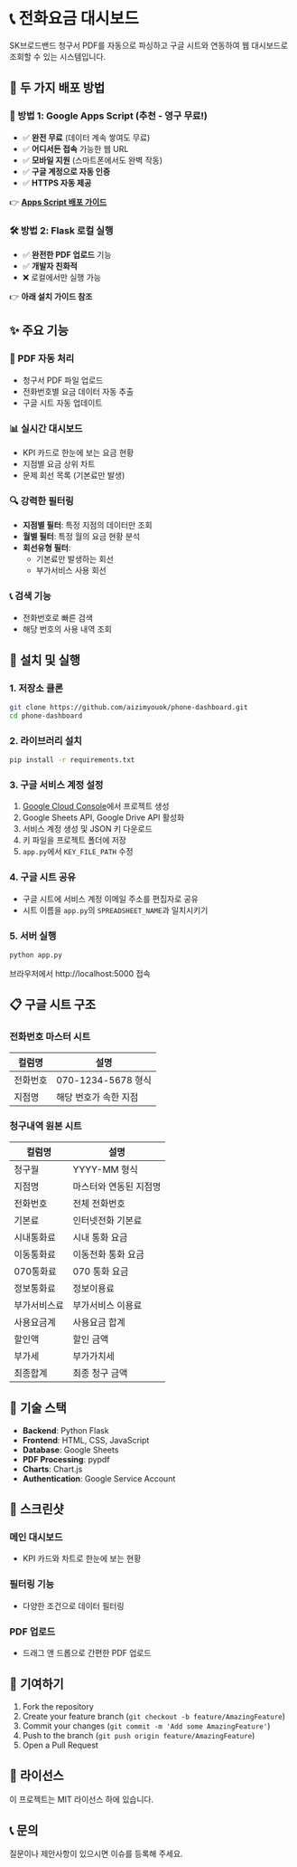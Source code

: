 # 📞 전화요금 대시보드

SK브로드밴드 청구서 PDF를 자동으로 파싱하고 구글 시트와 연동하여 웹 대시보드로 조회할 수 있는 시스템입니다.

## 🚀 두 가지 배포 방법

### 🌟 방법 1: Google Apps Script (추천 - 영구 무료!)

- ✅ **완전 무료** (데이터 계속 쌓여도 무료)
- ✅ **어디서든 접속** 가능한 웹 URL
- ✅ **모바일 지원** (스마트폰에서도 완벽 작동)
- ✅ **구글 계정으로 자동 인증**
- ✅ **HTTPS 자동 제공**

👉 **[Apps Script 배포 가이드](apps-script/README.md)**

### 🛠️ 방법 2: Flask 로컬 실행

- ✅ **완전한 PDF 업로드** 기능
- ✅ **개발자 친화적**
- ❌ 로컬에서만 실행 가능

👉 **아래 설치 가이드 참조**

## ✨ 주요 기능

### 📁 PDF 자동 처리
- 청구서 PDF 파일 업로드
- 전화번호별 요금 데이터 자동 추출
- 구글 시트 자동 업데이트

### 📊 실시간 대시보드
- KPI 카드로 한눈에 보는 요금 현황
- 지점별 요금 상위 차트
- 문제 회선 목록 (기본료만 발생)

### 🔍 강력한 필터링
- **지점별 필터**: 특정 지점의 데이터만 조회
- **월별 필터**: 특정 월의 요금 현황 분석
- **회선유형 필터**: 
  - 기본료만 발생하는 회선
  - 부가서비스 사용 회선

### 📞 검색 기능
- 전화번호로 빠른 검색
- 해당 번호의 사용 내역 조회

## 🚀 설치 및 실행

### 1. 저장소 클론
```bash
git clone https://github.com/aizimyouok/phone-dashboard.git
cd phone-dashboard
```

### 2. 라이브러리 설치
```bash
pip install -r requirements.txt
```

### 3. 구글 서비스 계정 설정
1. [Google Cloud Console](https://console.cloud.google.com/)에서 프로젝트 생성
2. Google Sheets API, Google Drive API 활성화
3. 서비스 계정 생성 및 JSON 키 다운로드
4. 키 파일을 프로젝트 폴더에 저장
5. `app.py`에서 `KEY_FILE_PATH` 수정

### 4. 구글 시트 공유
- 구글 시트에 서비스 계정 이메일 주소를 편집자로 공유
- 시트 이름을 `app.py`의 `SPREADSHEET_NAME`과 일치시키기

### 5. 서버 실행
```bash
python app.py
```

브라우저에서 http://localhost:5000 접속

## 📋 구글 시트 구조

### 전화번호 마스터 시트
| 컬럼명 | 설명 |
|--------|------|
| 전화번호 | 070-1234-5678 형식 |
| 지점명 | 해당 번호가 속한 지점 |

### 청구내역 원본 시트
| 컬럼명 | 설명 |
|--------|------|
| 청구월 | YYYY-MM 형식 |
| 지점명 | 마스터와 연동된 지점명 |
| 전화번호 | 전체 전화번호 |
| 기본료 | 인터넷전화 기본료 |
| 시내통화료 | 시내 통화 요금 |
| 이동통화료 | 이동전화 통화 요금 |
| 070통화료 | 070 통화 요금 |
| 정보통화료 | 정보이용료 |
| 부가서비스료 | 부가서비스 이용료 |
| 사용요금계 | 사용요금 합계 |
| 할인액 | 할인 금액 |
| 부가세 | 부가가치세 |
| 최종합계 | 최종 청구 금액 |

## 🔧 기술 스택

- **Backend**: Python Flask
- **Frontend**: HTML, CSS, JavaScript
- **Database**: Google Sheets
- **PDF Processing**: pypdf
- **Charts**: Chart.js
- **Authentication**: Google Service Account

## 📸 스크린샷

### 메인 대시보드
- KPI 카드와 차트로 한눈에 보는 현황

### 필터링 기능
- 다양한 조건으로 데이터 필터링

### PDF 업로드
- 드래그 앤 드롭으로 간편한 PDF 업로드

## 🤝 기여하기

1. Fork the repository
2. Create your feature branch (`git checkout -b feature/AmazingFeature`)
3. Commit your changes (`git commit -m 'Add some AmazingFeature'`)
4. Push to the branch (`git push origin feature/AmazingFeature`)
5. Open a Pull Request

## 📝 라이선스

이 프로젝트는 MIT 라이선스 하에 있습니다.

## 📞 문의

질문이나 제안사항이 있으시면 이슈를 등록해 주세요.
